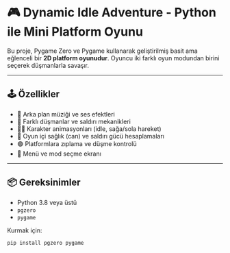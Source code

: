 # 🎮 Dynamic Idle Adventure - Python ile Mini Platform Oyunu

Bu proje, Pygame Zero ve Pygame kullanarak geliştirilmiş basit ama eğlenceli bir **2D platform oyunudur**. Oyuncu iki farklı oyun modundan birini seçerek düşmanlarla savaşır. 

---

## 🕹️ Özellikler

- 🎵 Arka plan müziği ve ses efektleri
- 👾 Farklı düşmanlar ve saldırı mekanikleri
- 🧍‍♂️ Karakter animasyonları (idle, sağa/sola hareket)
- 🧠 Oyun içi sağlık (can) ve saldırı gücü hesaplamaları
- 🟢 Platformlara zıplama ve düşme kontrolü
- 🧩 Menü ve mod seçme ekranı

---

## 📦 Gereksinimler

- Python 3.8 veya üstü
- `pgzero`
- `pygame`

Kurmak için:

```bash
pip install pgzero pygame
